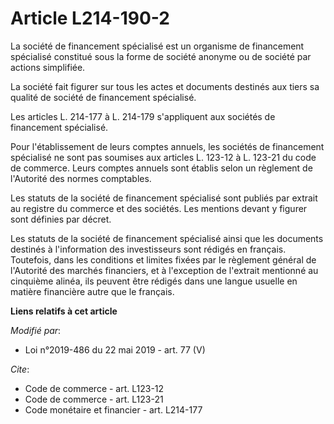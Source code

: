 # Article L214-190-2

La société de financement spécialisé est un organisme de financement spécialisé constitué sous la forme de société anonyme ou
de société par actions simplifiée. 

La société fait figurer sur tous les actes et documents destinés aux tiers sa qualité de société de financement spécialisé. 

Les articles L. 214-177 à L. 214-179 s'appliquent aux sociétés de financement spécialisé. 

Pour l'établissement de leurs comptes annuels, les sociétés de financement spécialisé ne sont pas soumises aux articles L.
123-12 à L. 123-21 du code de commerce. Leurs comptes annuels sont établis selon un règlement de l'Autorité des normes
comptables. 

Les statuts de la société de financement spécialisé sont publiés par extrait au registre du commerce et des sociétés. Les
mentions devant y figurer sont définies par décret. 

Les statuts de la société de financement spécialisé ainsi que les documents destinés à l'information des investisseurs sont
rédigés en français. Toutefois, dans les conditions et limites fixées par le règlement général de l'Autorité des marchés
financiers, et à l'exception de l'extrait mentionné au cinquième alinéa, ils peuvent être rédigés dans une langue usuelle en
matière financière autre que le français.

**Liens relatifs à cet article**

_Modifié par_:

  - Loi n°2019-486 du 22 mai 2019 - art. 77 (V)

_Cite_:

  - Code de commerce - art. L123-12
  - Code de commerce - art. L123-21
  - Code monétaire et financier - art. L214-177
